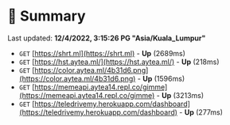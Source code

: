 # 📖 Summary
Last updated: **12/4/2022, 3:15:26 PG "Asia/Kuala_Lumpur"**

- `GET` [https://shrt.ml](https://shrt.ml) - **Up** (2689ms)
- `GET` [https://hst.aytea.ml/](https://hst.aytea.ml/) - **Up** (218ms)
- `GET` [https://color.aytea.ml/4b31d6.png](https://color.aytea.ml/4b31d6.png) - **Up** (1596ms)
- `GET` [https://memeapi.aytea14.repl.co/gimme](https://memeapi.aytea14.repl.co/gimme) - **Up** (3213ms)
- `GET` [https://teledrivemy.herokuapp.com/dashboard](https://teledrivemy.herokuapp.com/dashboard) - **Up** (277ms)
